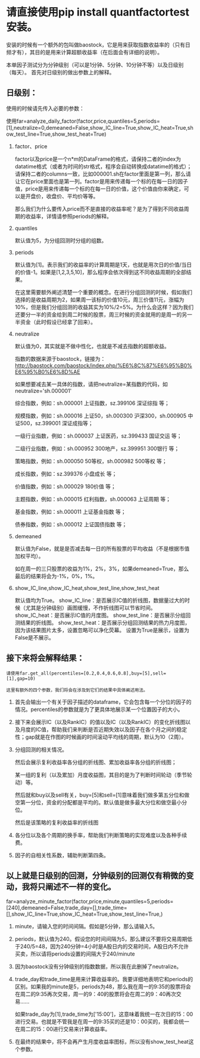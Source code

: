 # 请直接使用pip install quantfactortest安装。

安装的时候有一个额外的包叫做baostock，它是用来获取指数收益率的（只有日频才有），其目的是用来计算超额收益率（在后面会有详细的说明）。  

本单因子测试分为分钟级别（可以是1分钟、5分钟、10分钟不等）以及日级别（每天）。
首先对日级别的做出参数上的解释。  


## 日级别：
使用的时候请先传入必要的参数：  

使用far=analyze_daily_factor(factor,price,quantiles=5,periods=[1],neutralize=0,demeaned=False,show_IC_line=True,show_IC_heat=True,show_test_line=True,show_test_heat=True)


1. factor、price

    factor以及price是一个n*m的DataFrame的格式，请保持二者的index为datatime格式（或者为时间的str格式，程序会自动转换成datatime的格式）；请保持二者的columns一致，比如000001.sh在factor里面是第一列，那么请让它在price里面也是第一列。factor是用来传递每一个标的在每一日的因子值，price是用来传递每一个标的在每一日的价值，这个价值由你来确定，可以是开盘价，收盘价、平均价等等。  

    那么我们为什么要传入price而不是直接的收益率呢？是为了得到不同收益周期的收益率，详情请参照periods的解释。  


2. quantiles
    
    默认值为5，为分组回测时分组的组数。  


3. periods
    
    默认值为[1]。表示我们的收益率的计算周期是1天，也就是用次日的价值/当日的价值-1。如果是[1,2,3,5,10]，那么程序会依次得到这不同收益周期的全部结果。  

    在这里需要额外阐述清楚一个重要的概念。在进行分组回测的时候，假如我们选择的是收益周期为2，如果周一该标的价值10元，周三价值11元，涨幅为10%，但是我们分组回测的收益其实为10%/2=5%。为什么会这样？因为我们还要分一半的资金给到周二时候的股票，周三时候的资金就用的是周一的另一半资金（此时假设已经拿了回来）。  


4. neutralize

    默认值为0，其实就是不做中性化，也就是不减去指数的超额收益。  

    指数的数据来源于baostock，链接为：http://baostock.com/baostock/index.php/%E6%8C%87%E6%95%B0%E6%95%B0%E6%8D%AE  

    如果想要减去某一具体的指数，请把neutralize=某指数的代码，如neutralize='sh.000001'  

    综合指数，例如：sh.000001 上证指数，sz.399106 深证综指 等；  

    规模指数，例如：sh.000016 上证50，sh.000300 沪深300，sh.000905 中证500，sz.399001 深证成指等；  

    一级行业指数，例如：sh.000037 上证医药，sz.399433 国证交运 等；  

    二级行业指数，例如：sh.000952 300地产，sz.399951 300银行 等；  

    策略指数，例如：sh.000050 50等权，sh.000982 500等权 等；  

    成长指数，例如：sz.399376 小盘成长 等；  

    价值指数，例如：sh.000029 180价值 等；  

    主题指数，例如：sh.000015 红利指数，sh.000063 上证周期 等；  

    基金指数，例如：sh.000011 上证基金指数 等；  

    债券指数，例如：sh.000012 上证国债指数 等；  


5. demeaned

    默认值为False，就是是否减去每一日的所有股票的平均收益（不是根据市值加权平均）。  

    如在周一的三只股票的收益为1%，2%，3%，如果demeaned=True，那么最后的结果将会为-1%，0%，1%。 

6. show_IC_line,show_IC_heat,show_test_line,show_test_heat

     默认值均为True。
     show_IC_line：是否展示IC值的折线图，数据量过大的时候（尤其是分钟级别）画图缓慢，不作折线图可以节省时间。
     show_IC_heat：是否展示IC值的月度图。
     show_test_line：是否展示分组回测结果的折线图。
     show_test_heat：是否展示分组回测结果的热力月度图，因为该结果图片太多，设置忽略可以净化荧幕。
     设置为True是展示，设置为False是不展示。


## 接下来将会解释结果：  
    请使用far.get_all(percentiles=[0.2,0.4,0.6,0.8],buy=[5],sell=[1],gap=10)  

    这里有额外的四个参数，我们将会在涉及到它们的结果中具体阐述用法。  


1. 首先会输出一个有关于因子描述的dataframe，它会包含每一个分位的因子的情况。percentiles的参数就是为了更具体地展示某一个位置因子的大小。

2. 接下来会展示IC（以及RankIC）的值以及IC（以及RankIC）的变化折线图以及月度的IC值，帮助我们来判断是否近期失效以及因子在各个月之间的稳定性；gap就是在作图的时候画的时间滚动平均线的周期，默认为10（2周）。
    
3. 分组回测的相关情况。

    然后会展示复利收益率各分组的折线图、累加收益率各分组的折线图；

    某一组的复利（以及累加）月度收益图，其目的是为了判断时间轮动（季节轮动）等。

    然后就和buy以及sell有关，buy=[5]和sell=[1]意味着我们做多第五分位和做空第一分位，资金的分配都是平均的。默认值是做多最大分位和做空最小分位。

    然后是该策略的复利收益率的折线图

4. 各分位以及各个周期的换手率，帮助我们判断策略的实现难度以及各种手续费。
    
5. 因子的自相关性系数，辅助判断第四条。

## 以上就是日级别的回测，分钟级别的回测仅有稍微的变动，我将只阐述不一样的变化。
far=analyze_minute_factor(factor,price,minute,quantiles=5,periods=[240],demeaned=False,trade_day=[],trade_time=[],show_IC_line=True,show_IC_heat=True,show_test_line=True,)

1. minute，请输入您的时间间隔。假如是5分钟，那么请输入5。

2. periods，默认值为240。假设您的时间间隔为5，那么建议不要将交易周期低于240/5=48，因为240分钟=4小时是A股日内的交易时间，A股日内不允许买卖，所以请将periods设置的间隔大于240/minute 

3. 因为baostock没有分钟级别的指数数据，所以我在此删掉了neutralize。

4. trade_day和trade_time是用来计算收益率的。我要详细地表明它和periods的区别。如果我的minute是5，periods为48，那么我在周一的9:35的股票将会在周二的9:35再次交易，周一的9：40的股票将会在周二的9：40再次交易......  

    如果trade_day为[1],trade_time为['15:00']，这意味着我统一在次日的15：00进行交易。也就是不管我是在周一的9:35买的还是10：00买的，我都会统一在周二的15：00进行交易来计算收益率。

5. 在最终的结果中，将不会再产生月度收益率图标，所以没有show_test_heat这个参数。